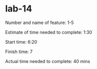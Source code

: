 # lab-14
Number and name of feature: 1-5

Estimate of time needed to complete: 1:30

Start time: 6:20

Finish time: 7

Actual time needed to complete: 40 mins
